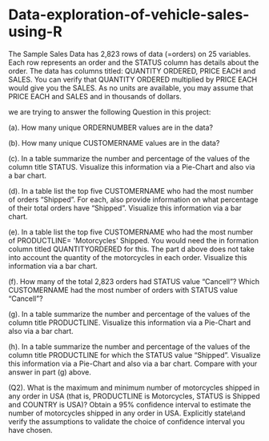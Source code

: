 # Data-exploration-of-vehicle-sales-using-R 

The Sample Sales Data has 2,823 rows of data (=orders) on 25 variables. Each row represents an order and the STATUS column has details about the order. The data has columns titled: QUANTITY ORDERED, PRICE EACH and SALES. You can verify that QUANTITY ORDERED multiplied by PRICE EACH would give you the SALES. As no units are available, you may assume that PRICE EACH and SALES and in thousands of dollars. 

we are trying to answer the following Question in this project: 

(a). How many unique ORDERNUMBER values are in the data? 

(b). How many unique CUSTOMERNAME values are in the data? 

(c). In a table summarize the number and percentage of the values of the column title STATUS. Visualize this information via a Pie-Chart and also via a bar chart.

(d). In a table list the top five CUSTOMERNAME who had the most number of orders “Shipped”. For each, also provide information on what percentage of their total orders 
have “Shipped”. Visualize this information via a bar chart.

(e). In a table list the top five CUSTOMERNAME who had the most number of PRODUCTLINE= 'Motorcycles' Shipped. You would need the in formation column titled QUANTITYORDERED for this. The part d above does not take into account the quantity of the motorcycles in each order. Visualize this information via a bar chart.

(f). How many of the total 2,823 orders had STATUS value “Cancell”? Which CUSTOMERNAME had the most number of orders with STATUS value “Cancell”?

(g). In a table summarize the number and percentage of the values of the column title PRODUCTLINE. Visualize this information via a Pie-Chart and also via a bar chart.

(h). In a table summarize the number and percentage of the values of the column title PRODUCTLINE for which the STATUS value “Shipped”. Visualize this information via a Pie-Chart and also via a bar chart. Compare with your answer in part (g) above.

(Q2). What is the maximum and minimum number of motorcycles shipped in any order in USA (that is, PRODUCTLINE is Motorcycles, STATUS is Shipped and COUNTRY is USA)? Obtain a 95% confidence interval to estimate the number of motorcycles shipped in any order in USA. Explicitly state\and verify the assumptions to validate the choice of confidence interval you have chosen.
